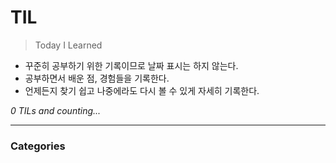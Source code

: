 # TIL
> Today I Learned

- 꾸준히 공부하기 위한 기록이므로 날짜 표시는 하지 않는다.
- 공부하면서 배운 점, 경험들을 기록한다.
- 언제든지 찾기 쉽고 나중에라도 다시 볼 수 있게 자세히 기록한다.


_0 TILs and counting..._

---

### Categories


[1]: https://simonwillison.net/2020/Apr/20/self-rewriting-readme/
[2]: https://github.com/jbranchaud/til


